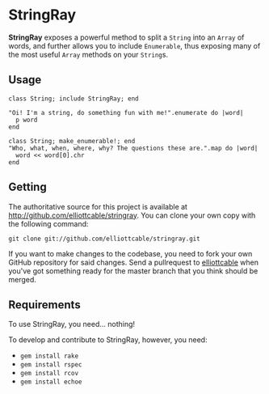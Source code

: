 StringRay
=========

**StringRay** exposes a powerful method to split a `String` into an `Array` of words,
and further allows you to include `Enumerable`, thus exposing many of the
most useful `Array` methods on your `String`s.

Usage
-----
    
    class String; include StringRay; end
    
    "Oi! I'm a string, do something fun with me!".enumerate do |word|
      p word
    end
    
    class String; make_enumerable!; end
    "Who, what, when, where, why? The questions these are.".map do |word|
      word << word[0].chr
    end
    
Getting
-------

The authoritative source for this project is available at
<http://github.com/elliottcable/stringray>. You can clone your own copy with the
following command:

    git clone git://github.com/elliottcable/stringray.git

If you want to make changes to the codebase, you need to fork your own GitHub
repository for said changes. Send a pullrequest to [elliottcable](http://github.com/elliottcable "elliottcable on GitHub")
when you've got something ready for the master branch that you think should be
merged.

Requirements
------------

To use StringRay, you need... nothing!

To develop and contribute to StringRay, however, you need:

* `gem install rake`
* `gem install rspec`
* `gem install rcov`
* `gem install echoe`